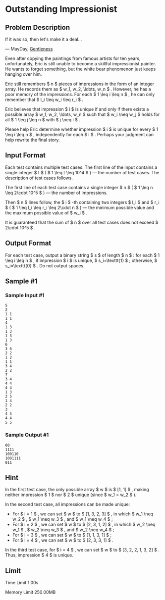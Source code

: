 # Outstanding Impressionist

## Problem Description

If it was so, then let's make it a deal...

— MayDay, [Gentleness](https://www.youtube.com/watch?v=mtAc_bMYBsM&list=PLj6NQzHFCvkHKIm0Vnk9LH3odqTIBRZ1Q&index=15)



Even after copying the paintings from famous artists for ten years, unfortunately, Eric is still unable to become a skillful impressionist painter. He wants to forget something, but the white bear phenomenon just keeps hanging over him.

Eric still remembers $ n $ pieces of impressions in the form of an integer array. He records them as $ w_1, w_2, \ldots, w_n $ . However, he has a poor memory of the impressions. For each $ 1 \leq i \leq n $ , he can only remember that $ l_i \leq w_i \leq r_i $ .

Eric believes that impression $ i $ is unique if and only if there exists a possible array $ w_1, w_2, \ldots, w_n $ such that $ w_i \neq w_j $ holds for all $ 1 \leq j \leq n $ with $ j \neq i $ .

Please help Eric determine whether impression $ i $ is unique for every $ 1 \leq i \leq n $ , independently for each $ i $ . Perhaps your judgment can help rewrite the final story.

## Input Format

Each test contains multiple test cases. The first line of the input contains a single integer $ t $ ( $ 1 \leq t \leq 10^4 $ ) — the number of test cases. The description of test cases follows.

The first line of each test case contains a single integer $ n $ ( $ 1 \leq n \leq 2\cdot 10^5 $ ) — the number of impressions.

Then $ n $ lines follow, the $ i $ -th containing two integers $ l_i $ and $ r_i $ ( $ 1 \leq l_i \leq r_i \leq 2\cdot n $ ) — the minimum possible value and the maximum possible value of $ w_i $ .

It is guaranteed that the sum of $ n $ over all test cases does not exceed $ 2\cdot 10^5 $ .

## Output Format

For each test case, output a binary string $ s $ of length $ n $ : for each $ 1 \leq i \leq n $ , if impression $ i $ is unique, $ s_i=\texttt{1} $ ; otherwise, $ s_i=\texttt{0} $ . Do not output spaces.

## Sample #1

### Sample Input #1

```
5
2
1 1
1 1
4
1 3
1 3
1 3
1 3
6
3 6
2 2
1 2
1 1
3 4
2 2
7
3 4
4 4
4 4
1 3
2 5
1 4
2 2
3
4 5
4 4
5 5
```

### Sample Output #1

```
00
1111
100110
1001111
011
```

## Hint

In the first test case, the only possible array $ w $ is $ [1, 1] $ , making neither impression $ 1 $ nor $ 2 $ unique (since $ w_1 = w_2 $ ).

In the second test case, all impressions can be made unique:

- For $ i = 1 $ , we can set $ w $ to $ [1, 3, 2, 3] $ , in which $ w_1 \neq w_2 $ , $ w_1 \neq w_3 $ , and $ w_1 \neq w_4 $ ;
- For $ i = 2 $ , we can set $ w $ to $ [2, 3, 1, 2] $ , in which $ w_2 \neq w_1 $ , $ w_2 \neq w_3 $ , and $ w_2 \neq w_4 $ ;
- For $ i = 3 $ , we can set $ w $ to $ [1, 1, 3, 1] $ ;
- For $ i = 4 $ , we can set $ w $ to $ [2, 3, 3, 1] $ .

In the third test case, for $ i = 4 $ , we can set $ w $ to $ [3, 2, 2, 1, 3, 2] $ . Thus, impression $ 4 $ is unique.

## Limit



Time Limit
1.00s

Memory Limit
250.00MB